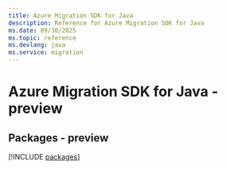 ```yaml
---
title: Azure Migration SDK for Java
description: Reference for Azure Migration SDK for Java
ms.date: 09/30/2025
ms.topic: reference
ms.devlang: java
ms.service: migration
---
```

# Azure Migration SDK for Java - preview
## Packages - preview
[!INCLUDE [packages](migration-index.md)]